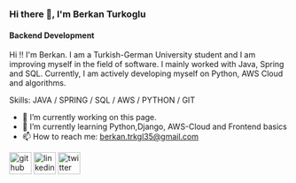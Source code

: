 ### Hi there 👋, I'm Berkan Turkoglu
#### Backend Development
Hi !! I'm Berkan. I am a Turkish-German University student and I am improving myself in the field of software. I mainly worked with Java, Spring and SQL. Currently, I am actively developing myself on Python, AWS Cloud and algorithms.

Skills: JAVA / SPRING / SQL / AWS / PYTHON / GIT

- 🔭 I’m currently working on this page. 
- 🌱 I’m currently learning Python,Django, AWS-Cloud and Frontend basics 
- 📫 How to reach me: berkan.trkgl35@gmail.com 


[<img src='https://cdn.jsdelivr.net/npm/simple-icons@3.0.1/icons/github.svg' alt='github' height='40'>](https://github.com/Berkantrkgl)  [<img src='https://cdn.jsdelivr.net/npm/simple-icons@3.0.1/icons/linkedin.svg' alt='linkedin' height='40'>](https://www.linkedin.com/in/https://www.linkedin.com/in/berkanturkoglu//)  [<img src='https://cdn.jsdelivr.net/npm/simple-icons@3.0.1/icons/twitter.svg' alt='twitter' height='40'>](https://twitter.com/https://twitter.com/trkgl_berkan)  


